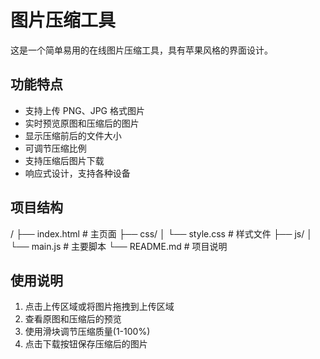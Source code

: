 # 图片压缩工具

这是一个简单易用的在线图片压缩工具，具有苹果风格的界面设计。

## 功能特点

- 支持上传 PNG、JPG 格式图片
- 实时预览原图和压缩后的图片
- 显示压缩前后的文件大小
- 可调节压缩比例
- 支持压缩后图片下载
- 响应式设计，支持各种设备

## 项目结构

/
├── index.html      # 主页面
├── css/
│   └── style.css   # 样式文件
├── js/
│   └── main.js     # 主要脚本
└── README.md       # 项目说明

## 使用说明

1. 点击上传区域或将图片拖拽到上传区域
2. 查看原图和压缩后的预览
3. 使用滑块调节压缩质量(1-100%)
4. 点击下载按钮保存压缩后的图片